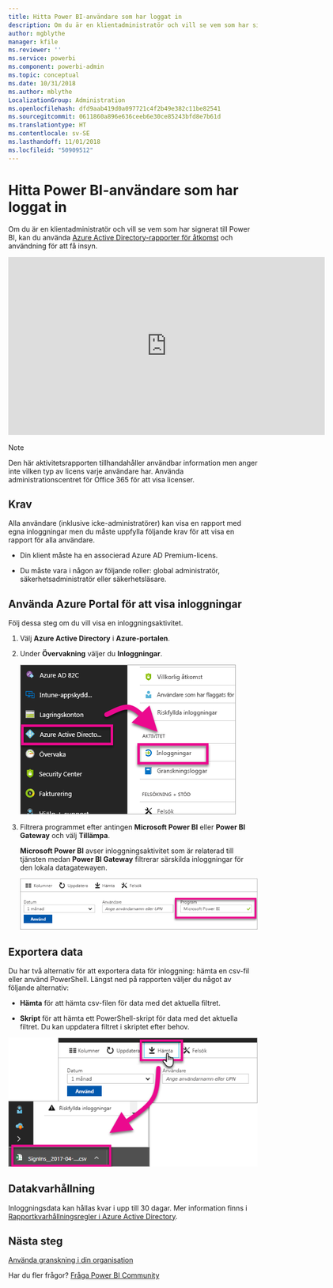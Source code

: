 ```yaml
---
title: Hitta Power BI-användare som har loggat in
description: Om du är en klientadministratör och vill se vem som har signerat till Power BI, kan du använda Azure Active Directory-rapporter för åtkomst och användning för att få insyn.
author: mgblythe
manager: kfile
ms.reviewer: ''
ms.service: powerbi
ms.component: powerbi-admin
ms.topic: conceptual
ms.date: 10/31/2018
ms.author: mblythe
LocalizationGroup: Administration
ms.openlocfilehash: dfd9aab419d0a097721c4f2b49e382c11be82541
ms.sourcegitcommit: 0611860a896e636ceeb6e30ce85243bfd8e7b61d
ms.translationtype: HT
ms.contentlocale: sv-SE
ms.lasthandoff: 11/01/2018
ms.locfileid: "50909512"
---
```

# <a name="find-power-bi-users-that-have-signed-in"></a>Hitta Power BI-användare som har loggat in

Om du är en klientadministratör och vill se vem som har signerat till Power BI, kan du använda [Azure Active Directory-rapporter för åtkomst](/azure/active-directory/reports-monitoring/concept-sign-ins) och användning för att få insyn.

<iframe width="640" height="360" src="https://www.youtube.com/embed/1AVgh9w9VM8?showinfo=0" frameborder="0" allowfullscreen></iframe>

> [!NOTE]
> Den här aktivitetsrapporten tillhandahåller användbar information men anger inte vilken typ av licens varje användare har. Använda administrationscentret för Office 365 för att visa licenser.

## <a name="requirements"></a>Krav

Alla användare (inklusive icke-administratörer) kan visa en rapport med egna inloggningar men du måste uppfylla följande krav för att visa en rapport för alla användare.

* Din klient måste ha en associerad Azure AD Premium-licens.

* Du måste vara i någon av följande roller: global administratör, säkerhetsadministratör eller säkerhetsläsare.

## <a name="use-the-azure-portal-to-view-sign-ins"></a>Använda Azure Portal för att visa inloggningar

Följ dessa steg om du vill visa en inloggningsaktivitet.

1. Välj **Azure Active Directory** i **Azure-portalen**.

1. Under **Övervakning** väljer du **Inloggningar**.
   
    ![Azure AD-inloggningar](media/service-admin-access-usage/azure-portal-sign-ins.png)

1. Filtrera programmet efter antingen **Microsoft Power BI** eller **Power BI Gateway** och välj **Tillämpa**.

    **Microsoft Power BI** avser inloggningsaktivitet som är relaterad till tjänsten medan **Power BI Gateway** filtrerar särskilda inloggningar för den lokala datagatewayen.
   
    ![Filtrera inloggningar](media/service-admin-access-usage/sign-in-filter.png)

## <a name="export-the-data"></a>Exportera data

Du har två alternativ för att exportera data för inloggning: hämta en csv-fil eller använd PowerShell. Längst ned på rapporten väljer du något av följande alternativ:

* **Hämta** för att hämta csv-filen för data med det aktuella filtret.

* **Skript** för att hämta ett PowerShell-skript för data med det aktuella filtret. Du kan uppdatera filtret i skriptet efter behov.

![Ladda ned en csv-fil eller ett skript](media/service-admin-access-usage/download-sign-in-data-csv.png)

## <a name="data-retention"></a>Datakvarhållning

Inloggningsdata kan hållas kvar i upp till 30 dagar. Mer information finns i [Rapportkvarhållningsregler i Azure Active Directory](/azure/active-directory/reports-monitoring/reference-reports-data-retention).

## <a name="next-steps"></a>Nästa steg

[Använda granskning i din organisation](service-admin-auditing.md)

Har du fler frågor? [Fråga Power BI Community](https://community.powerbi.com/)

